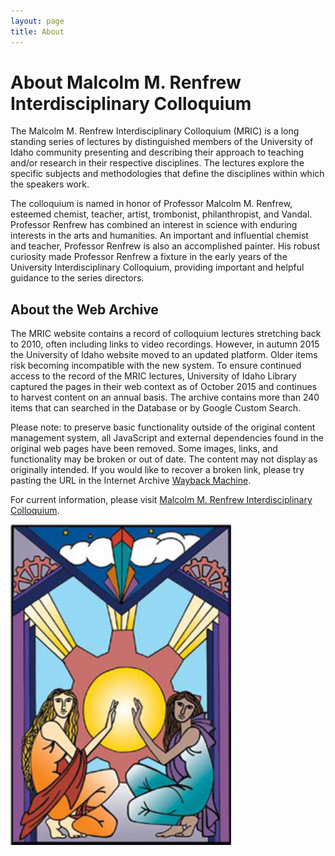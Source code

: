 ```yaml
---
layout: page
title: About
---
```


# About Malcolm M. Renfrew Interdisciplinary Colloquium

The Malcolm M. Renfrew Interdisciplinary Colloquium (MRIC) is a long standing series of lectures by distinguished members of the University of Idaho community presenting and describing their approach to teaching and/or research in their respective disciplines.
The lectures explore the specific subjects and methodologies that define the disciplines within which the speakers work.

The colloquium is named in honor of Professor Malcolm M. Renfrew, esteemed chemist, teacher, artist, trombonist, philanthropist, and Vandal.
Professor Renfrew has combined an interest in science with enduring interests in the arts and humanities.
An important and influential chemist and teacher, Professor Renfrew is also an accomplished painter.
His robust curiosity made Professor Renfrew a fixture in the early years of the University Interdisciplinary Colloquium, providing important and helpful guidance to the series directors.

## About the Web Archive

The MRIC website contains a record of colloquium lectures stretching back to 2010, often including links to video recordings. 
However, in autumn 2015 the University of Idaho website moved to an updated platform. 
Older items risk becoming incompatible with the new system. 
To ensure continued access to the record of the MRIC lectures, University of Idaho Library captured the pages in their web context as of October 2015 and continues to harvest content on an annual basis. 
The archive contains more than 240 items that can searched in the Database or by Google Custom Search.

Please note: to preserve basic functionality outside of the original content management system, all JavaScript and external dependencies found in the original web pages have been removed.
Some images, links, and functionality may be broken or out of date.
The content may not display as originally intended.
If you would like to recover a broken link, please try pasting the URL in the Internet Archive [Wayback Machine](https://archive.org/web/).

For current information, please visit [Malcolm M. Renfrew Interdisciplinary Colloquium](http://www.uidaho.edu/class/mric).

<img src="images/221x321-UIC-graphic.jpg" style="width:70%">
